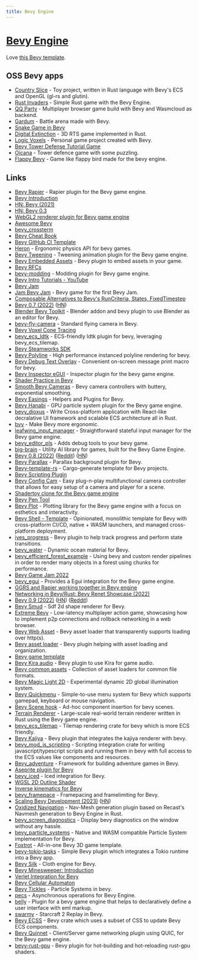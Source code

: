 ```yaml
---
title: Bevy Engine
---
```


# [Bevy Engine](https://bevyengine.org/)

Love [this Bevy template](https://github.com/NiklasEi/bevy_game_template).

## OSS Bevy apps

- [Country Slice](https://github.com/anopara/country-slice) - Toy project, written in Rust language with Bevy's ECS and OpenGL (gl-rs and glutin).
- [Rust Invaders](https://github.com/jeremychone-channel/rust-invaders) - Simple Rust game with the Bevy Engine.
- [QQ Party](https://github.com/alanpoon/qq_party) - Multiplayer browser game build with Bevy and Wasmcloud as backend.
- [Gardum](https://github.com/gardum-game/gardum) - Battle arena made with Bevy.
- [Snake Game in Bevy](https://github.com/marcusbuffett/bevy_snake)
- [Digital Extinction](https://github.com/DigitalExtinction/Game) - 3D RTS game implemented in Rust.
- [Logic Voxels](https://github.com/mwbryant/logic_voxels) - Personal game project created with Bevy.
- [Bevy Tower Defense Tutorial Game](https://github.com/mwbryant/bevy-tower-defense-tutorial)
- [Oicana](https://github.com/NiklasEi/oicana) - Tower defence game with some puzzling.
- [Flappy Bevy](https://github.com/TanTanDev/flappy_bevy) - Game like flappy bird made for the bevy engine.

## Links

- [Bevy Rapier](https://github.com/dimforge/bevy_rapier) - Rapier plugin for the Bevy game engine.
- [Bevy Introduction](https://bevyengine.org/news/introducing-bevy/)
- [HN: Bevy (2021)](https://news.ycombinator.com/item?id=24123283)
- [HN: Bevy 0.3](https://news.ycombinator.com/item?id=24983956)
- [WebGL2 renderer plugin for Bevy game engine](https://github.com/mrk-its/bevy_webgl2)
- [Awesome Bevy](https://github.com/bevyengine/awesome-bevy)
- [bevy_crossterm](https://github.com/octotep/bevy_crossterm)
- [Bevy Cheat Book](https://bevy-cheatbook.github.io/)
- [Bevy GitHub CI Template](https://github.com/bevyengine/bevy_github_ci_template)
- [Heron](https://github.com/jcornaz/heron) - Ergonomic physics API for bevy games.
- [Bevy Tweening](https://github.com/djeedai/bevy_tweening) - Tweening animation plugin for the Bevy game engine.
- [Bevy Embedded Assets](https://github.com/vleue/bevy_embedded_assets) - Bevy plugin to embed assets in your game.
- [Bevy RFCs](https://github.com/bevyengine/rfcs)
- [bevy-modding](https://github.com/zylkowski/bevy-modding) - Modding plugin for Bevy game engine.
- [Bevy Intro Tutorials - YouTube](https://www.youtube.com/playlist?list=PLT_D88-MTFOPPl75g4WshL1Gx2bnGTUkz)
- [Bevy Jam](https://itch.io/jam/bevy-jam-1)
- [Jam Bevy Jam](https://github.com/killercup/marmalade) - Bevy game for the first Bevy Jam.
- [Composable Alternatives to Bevy's RunCriteria, States, FixedTimestep](https://github.com/IyesGames/iyes_loopless)
- [Bevy 0.7 (2022)](https://bevyengine.org/news/bevy-0-7/) ([HN](https://news.ycombinator.com/item?id=31043668))
- [Blender Bevy Toolkit](https://github.com/sdfgeoff/blender_bevy_toolkit) - Blender addon and bevy plugin to use Blender as an editor for Bevy.
- [bevy-fly-camera](https://github.com/mcpar-land/bevy_fly_camera) - Standard flying camera in Bevy.
- [Bevy Voxel Cone Tracing](https://github.com/cryscan/bevy-hikari)
- [bevy_ecs_ldtk](https://github.com/Trouv/bevy_ecs_ldtk) - ECS-friendly ldtk plugin for bevy, leveraging bevy_ecs_tilemap.
- [Bevy Steamworks SDK](https://github.com/HouraiTeahouse/bevy-steamworks)
- [Bevy Polyline](https://github.com/ForesightMiningSoftwareCorporation/bevy_polyline) - High performance instanced polyline rendering for bevy.
- [Bevy Debug Text Overlay](https://github.com/nicopap/bevy-debug-text-overlay) - Convenient on-screen message print macro for bevy.
- [Bevy Inspector eGUI](https://github.com/jakobhellermann/bevy-inspector-egui) - Inspector plugin for the bevy game engine.
- [Shader Practice in Bevy](https://github.com/wilk10/shader_practice)
- [Smooth Bevy Cameras](https://github.com/bonsairobo/smooth-bevy-cameras) - Bevy camera controllers with buttery, exponential smoothing.
- [Bevy Easings](https://github.com/vleue/bevy_easings) - Helpers and Plugins for Bevy.
- [Bevy Hanabi](https://github.com/djeedai/bevy_hanabi) - GPU particle system plugin for the Bevy game engine.
- [bevy_dioxus](https://github.com/JunichiSugiura/bevy_dioxus) - Write Cross-platform application with React-like decralative UI framework and scalable ECS architecture all in Rust.
- [bvy](https://github.com/cart/bvy) - Make Bevy more ergonomic.
- [leafwing_input_manager](https://github.com/Leafwing-Studios/leafwing_input_manager) - Straightforward stateful input manager for the Bevy game engine.
- [bevy_editor_pls](https://github.com/jakobhellermann/bevy_editor_pls) - Adds debug tools to your bevy game.
- [big-brain](https://github.com/zkat/big-brain) - Utility AI library for games, built for the Bevy Game Engine.
- [Bevy 0.8 (2022)](https://bevyengine.org/news/bevy-0-8/) ([Reddit](https://www.reddit.com/r/rust/comments/wc0sqc/bevy_08/)) ([HN](https://news.ycombinator.com/item?id=32287828))
- [Bevy Parallax](https://github.com/Corrosive-Games/bevy-parallax) - Parallax background plugin for Bevy.
- [Bevy-template-rs](https://github.com/taurr/bevy-template-rs) - Cargo-generate template for Bevy projects.
- [Bevy Scripting Plugin](https://github.com/makspll/bevy_mod_scripting)
- [Bevy Config Cam](https://github.com/BlackPhlox/bevy_config_cam) - Easy plug-n-play multifunctional camera controller that allows for easy setup of a camera and player for a scene.
- [Shadertoy clone for the Bevy game engine](https://github.com/eliotbo/bevy_shadertoy_wgsl)
- [Bevy Pen Tool](https://github.com/eliotbo/bevy_pen_tool)
- [Bevy Plot](https://github.com/eliotbo/bevy_plot) - Plotting library for the Bevy game engine with a focus on esthetics and interactivity.
- [Bevy Shell - Template](https://github.com/kurbos/bevy-shell-template) - Opinionated, monolithic template for Bevy with cross-platform CI/CD, native + WASM launchers, and managed cross-platform deployment.
- [iyes_progress](https://github.com/IyesGames/iyes_progress) - Bevy plugin to help track progress and perform state transitions.
- [bevy_water](https://github.com/Neopallium/bevy_water) - Dynamic ocean material for Bevy.
- [bevy_efficient_forest_example](https://github.com/pinkponk/bevy_efficient_forest_rendering) - Using bevy and custom render pipelines in order to render many objects in a forest using chunks for performance.
- [Bevy Game Jam 2022](https://github.com/DGriffin91/BevyJam2022)
- [bevy_egui](https://github.com/mvlabat/bevy_egui) - Provides a Egui integration for the Bevy game engine.
- [GGRS and Rapier working together in Bevy engine](https://github.com/cscorley/bevy_ggrs_rapier_example)
- [Networking in Bevy/Rust: Bevy Renet Showcase (2022)](https://www.youtube.com/watch?v=fBHO0yptg1Y)
- [Bevy 0.9 (2022)](https://bevyengine.org/news/bevy-0-9/) ([HN](https://news.ycombinator.com/item?id=33577284)) ([Reddit](https://www.reddit.com/r/rust/comments/ytiv2a/bevy_09/))
- [Bevy Smud](https://github.com/johanhelsing/bevy_smud) - Sdf 2d shape renderer for Bevy.
- [Extreme Bevy](https://github.com/johanhelsing/extreme_bevy) - Low-latency multiplayer action game, showcasing how to implement p2p connections and rollback networking in a web browser.
- [Bevy Web Asset](https://github.com/johanhelsing/bevy_web_asset) - Bevy asset loader that transparently supports loading over http(s).
- [Bevy asset loader](https://github.com/NiklasEi/bevy_asset_loader) - Bevy plugin helping with asset loading and organization.
- [Bevy game template](https://github.com/NiklasEi/bevy_game_template)
- [Bevy Kira audio](https://github.com/NiklasEi/bevy_kira_audio) - Bevy plugin to use Kira for game audio.
- [Bevy common assets](https://github.com/NiklasEi/bevy_common_assets) - Collection of asset loaders for common file formats.
- [Bevy Magic Light 2D](https://github.com/zaycev/bevy-magic-light-2d) - Experimental dynamic 2D global illumination system.
- [Bevy Quickmenu](https://github.com/terhechte/bevy_quickmenu) - Simple-to-use menu system for Bevy which supports gamepad, keyboard or mouse navigation.
- [Bevy Scene hook](https://github.com/nicopap/bevy-scene-hook) - Ad-hoc component insertion for bevy scenes.
- [Terrain Renderer](https://github.com/kurtkuehnert/terrain_renderer) - Large-scale real-world terrain renderer written in Rust using the Bevy game engine.
- [bevy_ecs_tilemap](https://github.com/StarArawn/bevy_ecs_tilemap) - Tilemap rendering crate for bevy which is more ECS friendly.
- [Bevy Kajiya](https://github.com/seabassjh/bevy-kajiya) - Bevy plugin that integrates the kajiya renderer with bevy.
- [bevy_mod_js_scripting](https://github.com/jakobhellermann/bevy_mod_js_scripting) - Scripting integration crate for writing javascript/typescript scripts and running them in bevy with full access to the ECS values like components and resources.
- [Bevy_adventure](https://github.com/hankjordan/bevy_adventure) - Framework for building adventure games in Bevy.
- [Aseprite plugin for Bevy](https://github.com/lerouxrgd/bevy_mod_aseprite)
- [bevy_iced](https://github.com/tasgon/bevy_iced) - Iced integration for Bevy.
- [WGSL 2D Outline Shader](https://github.com/theseatoad/bevy-simple-2d-outline)
- [Inverse kinematics for Bevy](https://github.com/Kurble/bevy_mod_inverse_kinematics)
- [bevy_framepace](https://github.com/aevyrie/bevy_framepace) - Framepacing and framelimiting for Bevy.
- [Scaling Bevy Development (2023)](https://bevyengine.org/news/scaling-bevy-development/) ([HN](https://news.ycombinator.com/item?id=34387062))
- [Oxidized Navigation](https://github.com/TheGrimsey/oxidized_navigation) - Nav-Mesh generation plugin based on Recast's Navmesh generation to Bevy Engine in Rust.
- [bevy_screen_diagnostics](https://github.com/laundmo/bevy_screen_diagnostics) - Display bevy diagnostics on the window without any hassle.
- [bevy_particle_systems](https://github.com/abnormalbrain/bevy_particle_systems) - Native and WASM compatible Particle System implementation for Bevy.
- [Foxtrot](https://github.com/janhohenheim/foxtrot) - All-in-one Bevy 3D game template.
- [bevy-tokio-tasks](https://github.com/EkardNT/bevy-tokio-tasks) - Simple Bevy plugin which integrates a Tokio runtime into a Bevy app.
- [Bevy Silk](https://github.com/ManevilleF/bevy_silk) - Cloth engine for Bevy.
- [Bevy Minesweeper: Introduction](https://dev.to/qongzi/series/16975)
- [Verlet Integration for Bevy](https://github.com/ManevilleF/bevy_verlet)
- [Bevy Cellular Automaton](https://github.com/ManevilleF/bevy_life)
- [Bevy Tickles](https://github.com/ManevilleF/bevy_tickles) - Particle Systems in bevy.
- [pecs](https://github.com/jkb0o/pecs) - Asynchronous operations for Bevy Engine.
- [belly](https://github.com/jkb0o/belly) - Plugin for a bevy game engine that helps to declaratively define a user interface with eml markup.
- [swarmy](https://github.com/sebosp/swarmy) - Starcraft 2 Replay in Bevy.
- [Bevy ECSS](https://github.com/afonsolage/bevy_ecss) - Bevy crate which uses a subset of CSS to update Bevy ECS components.
- [Bevy Quinnet](https://github.com/Henauxg/bevy_quinnet) - Client/Server game networking plugin using QUIC, for the Bevy game engine.
- [bevy-rust-gpu](https://github.com/Bevy-Rust-GPU/bevy-rust-gpu) - Bevy plugin for hot-building and hot-reloading rust-gpu shaders.
